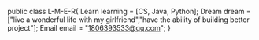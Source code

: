 public class L-M-E-R{
  Learn learning = [CS, Java, Python];
  Dream dream = ["live a wonderful life with my girlfriend","have the ability of building better project"];
  Email email = "1806393533@qq.com";
}

